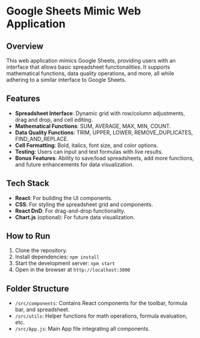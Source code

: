 # Google Sheets Mimic Web Application

## Overview
This web application mimics Google Sheets, providing users with an interface that allows basic spreadsheet functionalities. It supports mathematical functions, data quality operations, and more, all while adhering to a similar interface to Google Sheets.

## Features
- **Spreadsheet Interface**: Dynamic grid with row/column adjustments, drag and drop, and cell editing.
- **Mathematical Functions**: SUM, AVERAGE, MAX, MIN, COUNT.
- **Data Quality Functions**: TRIM, UPPER, LOWER, REMOVE_DUPLICATES, FIND_AND_REPLACE.
- **Cell Formatting**: Bold, italics, font size, and color options.
- **Testing**: Users can input and test formulas with live results.
- **Bonus Features**: Ability to save/load spreadsheets, add more functions, and future enhancements for data visualization.

## Tech Stack
- **React**: For building the UI components.
- **CSS**: For styling the spreadsheet grid and components.
- **React DnD**: For drag-and-drop functionality.
- **Chart.js** (optional): For future data visualization.

## How to Run
1. Clone the repository.
2. Install dependencies: `npm install`
3. Start the development server: `npm start`
4. Open in the browser at `http://localhost:3000`

## Folder Structure
- `/src/components`: Contains React components for the toolbar, formula bar, and spreadsheet.
- `/src/utils`: Helper functions for math operations, formula evaluation, etc.
- `/src/App.js`: Main App file integrating all components.

